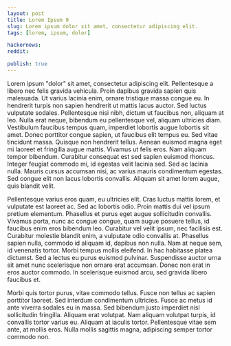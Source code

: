 ```yaml
---
layout: post
title: Lorem Ipsum 9
slug: Lorem ipsum dolor sit amet, consectetur adipiscing elit.
tags: [lorem, ipsum, dolor]

hackernews:
reddit:

publish: true
---
```


Lorem ipsum "dolor" sit amet, consectetur adipiscing elit. Pellentesque a libero nec felis gravida vehicula. Proin dapibus gravida sapien quis malesuada. Ut varius lacinia enim, ornare tristique massa congue eu. In hendrerit turpis non sapien hendrerit ut mattis lacus auctor. Sed luctus vulputate sodales. Pellentesque nisi nibh, dictum ut faucibus non, aliquam at leo. Nulla erat neque, bibendum eu pellentesque vel, aliquam ultricies diam. Vestibulum faucibus tempus quam, imperdiet lobortis augue lobortis sit amet. Donec porttitor congue sapien, ut faucibus elit tempus eu. Sed vitae tincidunt massa. Quisque non hendrerit tellus. Aenean euismod magna eget mi laoreet et fringilla augue mattis. Vivamus ut felis eros. Nam aliquam tempor bibendum. Curabitur consequat est sed sapien euismod rhoncus. Integer feugiat commodo mi, id egestas velit lacinia sed. Sed ac lacinia nulla. Mauris cursus accumsan nisi, ac varius mauris condimentum egestas. Sed congue elit non lacus lobortis convallis. Aliquam sit amet lorem augue, quis blandit velit.

Pellentesque varius eros quam, eu ultricies elit. Cras luctus mattis lorem, et vulputate est laoreet ac. Sed ac lobortis odio. Proin mattis dui vel ipsum pretium elementum. Phasellus et purus eget augue sollicitudin convallis. Vivamus porta, nunc ac congue congue, quam augue posuere tellus, id faucibus enim eros bibendum leo. Curabitur vel velit ipsum, nec facilisis est. Curabitur molestie blandit enim, a vulputate odio convallis at. Phasellus sapien nulla, commodo id aliquam id, dapibus non nulla. Nam at neque sem, id venenatis tortor. Morbi tempus mollis eleifend. In hac habitasse platea dictumst. Sed a lectus eu purus euismod pulvinar. Suspendisse auctor urna sit amet nunc scelerisque non ornare erat accumsan. Donec non erat in eros auctor commodo. In scelerisque euismod arcu, sed gravida libero faucibus et.

Morbi quis tortor purus, vitae commodo tellus. Fusce non tellus ac sapien porttitor laoreet. Sed interdum condimentum ultricies. Fusce ac metus id ante viverra sodales eu in massa. Sed bibendum justo imperdiet nisl sollicitudin fringilla. Aliquam erat volutpat. Nam aliquam volutpat turpis, id convallis tortor varius eu. Aliquam at iaculis tortor. Pellentesque vitae sem ante, at mollis eros. Nulla mollis sagittis magna, adipiscing semper tortor commodo non.